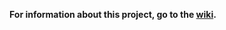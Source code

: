 **For information about this project, go to the [wiki](https://github.com/nguyenthanhvuh/igen/wiki).**
